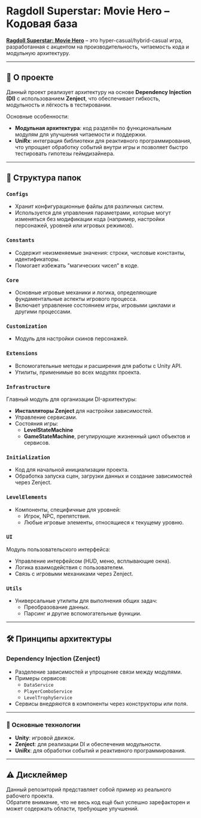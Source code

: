 # Ragdoll Superstar: Movie Hero – Кодовая база

**[Ragdoll Superstar: Movie Hero](https://play.google.com/store/apps/details?id=com.TinyHomeCompany.Stuntman)** – это hyper-casual/hybrid-casual игра, разработанная с акцентом на производительность, читаемость кода и модульную архитектуру.

---

## 📖 О проекте

Данный проект реализует архитектуру на основе **Dependency Injection (DI)** с использованием **Zenject**, что обеспечивает гибкость, модульность и лёгкость в тестировании.  

Основные особенности:
- **Модульная архитектура**: код разделён по функциональным модулям для улучшения читаемости и поддержки.
- **UniRx**: интеграция библиотеки для реактивного программирования, что упрощает обработку событий внутри игры и позволяет быстро тестировать гипотезы геймдизайнера.

---

## 📂 Структура папок

### `Configs`
- Хранит конфигурационные файлы для различных систем.
- Используется для управления параметрами, которые могут изменяться без модификации кода (например, настройки персонажей, уровней или игровых режимов).

### `Constants`
- Содержит неизменяемые значения: строки, числовые константы, идентификаторы.
- Помогает избежать "магических чисел" в коде.

### `Core`
- Основные игровые механики и логика, определяющие фундаментальные аспекты игрового процесса.
- Включает управление состоянием игры, игровыми циклами и другими процессами.

### `Customization`
- Модуль для настройки скинов персонажей.

### `Extensions`
- Вспомогательные методы и расширения для работы с Unity API.
- Утилиты, применимые во всех модулях проекта.

### `Infrastructure`
Главный модуль для организации DI-архитектуры:
- **Инсталляторы Zenject** для настройки зависимостей.
- Управление сервисами.
- Состояния игры:
  - **LevelStateMachine**
  - **GameStateMachine**, регулирующие жизненный цикл объектов и сервисов.

### `Initialization`
- Код для начальной инициализации проекта.
- Обработка запуска сцен, загрузки данных и создание зависимостей через Zenject.

### `LevelElements`
- Компоненты, специфичные для уровней:
  - Игрок, NPC, препятствия.
  - Любые игровые элементы, относящиеся к текущему уровню.

### `UI`
Модуль пользовательского интерфейса:
- Управление интерфейсом (HUD, меню, всплывающие окна).
- Логика взаимодействия с пользователем.
- Связь с игровыми механиками через Zenject.

### `Utils`
- Универсальные утилиты для выполнения общих задач:
  - Преобразование данных.
  - Парсинг и другие вспомогательные функции.

---

## 🛠️ Принципы архитектуры

### **Dependency Injection (Zenject)**
- Разделение зависимостей и упрощение связи между модулями.
- Примеры сервисов:
  - `DataService`
  - `PlayerComboService`
  - `LevelTrophyService`
- Сервисы внедряются в компоненты через конструкторы или поля.

---

### 🧩 Основные технологии
- **Unity**: игровой движок.
- **Zenject**: для реализации DI и обеспечения модульности.
- **UniRx**: для обработки событий и реактивного программирования.

---

## ⚠️ Дисклеймер

Данный репозиторий представляет собой пример из реального рабочего проекта.  
Обратите внимание, что не весь код ещё был успешно зарефакторен и может содержать области, требующие улучшений.  

